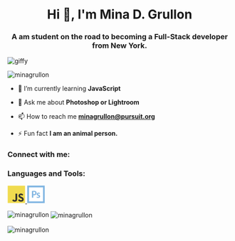 <h1 align="center">Hi 👋, I'm Mina D. Grullon</h1>
<h3 align="center">A am student on the road to becoming a Full-Stack developer from New York.</h3>

![giffy](https://user-images.githubusercontent.com/105737546/175617663-4f4314b7-4635-48b9-ab56-25de8939f81c.gif)

<p align="left"> <img src="https://komarev.com/ghpvc/?username=minagrullon&label=Profile%20views&color=0e75b6&style=flat" alt="minagrullon" /> </p>

- 🌱 I’m currently learning **JavaScript**

- 💬 Ask me about **Photoshop or Lightroom**

- 📫 How to reach me **minagrullon@pursuit.org**

- ⚡ Fun fact **I am an animal person.**

<h3 align="left">Connect with me:</h3>
<p align="left">
</p>

<h3 align="left">Languages and Tools:</h3>
<p align="left"> <a href="https://developer.mozilla.org/en-US/docs/Web/JavaScript" target="_blank" rel="noreferrer"> <img src="https://raw.githubusercontent.com/devicons/devicon/master/icons/javascript/javascript-original.svg" alt="javascript" width="40" height="40"/> </a> <a href="https://www.photoshop.com/en" target="_blank" rel="noreferrer"> <img src="https://raw.githubusercontent.com/devicons/devicon/master/icons/photoshop/photoshop-line.svg" alt="photoshop" width="40" height="40"/> </a> </p>

<p><img align="left" src="https://github-readme-stats.vercel.app/api/top-langs?username=minagrullon&show_icons=true&locale=en&layout=compact" alt="minagrullon" /></p>

<p>&nbsp;<img align="center" src="https://github-readme-stats.vercel.app/api?username=minagrullon&show_icons=true&locale=en" alt="minagrullon" /></p>

<p><img align="center" src="https://github-readme-streak-stats.herokuapp.com/?user=minagrullon&" alt="minagrullon" /></p>
